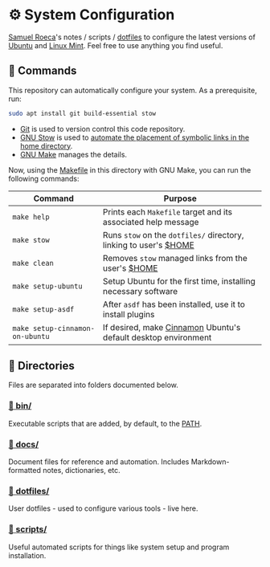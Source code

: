 # ⚙ System Configuration

[Samuel Roeca](https://samroeca.com)'s notes / scripts / [dotfiles](https://wiki.archlinux.org/index.php/Dotfiles) to configure the latest versions of [Ubuntu](https://en.wikipedia.org/wiki/Ubuntu) and [Linux Mint](https://en.wikipedia.org/wiki/Linux_Mint). Feel free to use anything you find useful.

## 📜 Commands

This repository can automatically configure your system. As a prerequisite, run:

```bash
sudo apt install git build-essential stow
```

- [Git](https://git-scm.com/) is used to version control this code repository.
- [GNU Stow](https://www.gnu.org/software/stow/) is used to [automate the placement of symbolic links in the home directory](https://alexpearce.me/2016/02/managing-dotfiles-with-stow/).
- [GNU Make](https://www.gnu.org/software/make/) manages the details.

Now, using the [Makefile] in this directory with GNU Make, you can run the following commands:

[makefile]: https://en.wikipedia.org/wiki/Make_(software)#Makefile

| Command                         | Purpose                                                             |
| ------------------------------- | ------------------------------------------------------------------- |
| `make help`                     | Prints each `Makefile` target and its associated help message       |
| `make stow`                     | Runs `stow` on the `dotfiles/` directory, linking to user's [$HOME] |
| `make clean`                    | Removes `stow` managed links from the user's [$HOME]                |
| `make setup-ubuntu`             | Setup Ubuntu for the first time, installing necessary software      |
| `make setup-asdf`               | After `asdf` has been installed, use it to install plugins          |
| `make setup-cinnamon-on-ubuntu` | If desired, make [Cinnamon] Ubuntu's default desktop environment      |

[$home]: https://en.wikipedia.org/wiki/Environment_variable#$HOME
[Cinnamon]: https://en.wikipedia.org/wiki/Cinnamon_(desktop_environment)

## 🔱 Directories

Files are separated into folders documented below.

### [📁 bin/](./bin)

Executable scripts that are added, by default, to the [PATH].

[path]: https://en.wikipedia.org/wiki/PATH_(variable)

### [📁 docs/](./docs)

Document files for reference and automation. Includes Markdown-formatted notes, dictionaries, etc.

### [📁 dotfiles/](./dotfiles)

User dotfiles - used to configure various tools - live here.

### [📁 scripts/](./scripts)

Useful automated scripts for things like system setup and program installation.
